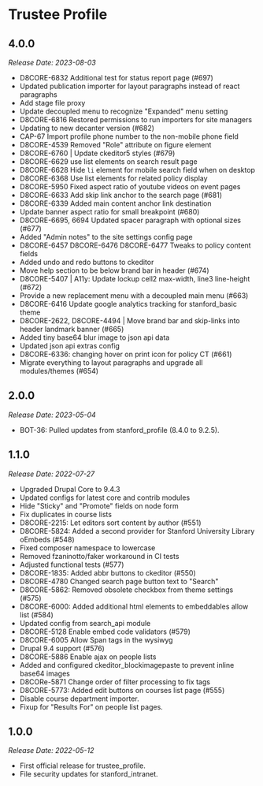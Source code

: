# Trustee Profile

4.0.0
--------------------------------------------------------------------------------
_Release Date: 2023-08-03_

- D8CORE-6832 Additional test for status report page (#697)
- Updated publication importer for layout paragraphs instead of react paragraphs
- Add stage file proxy
- Update decoupled menu to recognize "Expanded" menu setting
- D8CORE-6816 Restored permissions to run importers for site managers
- Updating to new decanter version (#682)
- CAP-67 Import profile phone number to the non-mobile phone field
- D8CORE-4539 Removed "Role" attribute on figure element
- D8CORE-6760 | Update ckeditor5 styles (#679)
- D8CORE-6629 use list elements on search result page
- D8CORE-6628 Hide `li` element for mobile search field when on desktop
- D8CORE-6368 Use list elements for related policy display
- D8CORE-5950 Fixed aspect ratio of youtube videos on event pages
- D8CORE-6633 Add skip link anchor to the search page (#681)
- D8CORE-6339 Added main content anchor link destination
- Update banner aspect ratio for small breakpoint (#680)
- D8CORE-6695, 6694 Updated spacer paragraph with optional sizes (#677)
- Added "Admin notes" to the site settings config page
- D8CORE-6457 D8CORE-6476 D8CORE-6477 Tweaks to policy content fields
- Added undo and redo buttons to ckeditor
- Move help section to be below brand bar in header (#674)
- D8CORE-5407 | A11y: Update lockup cell2 max-width, line3 line-height (#672)
- Provide a new replacement menu with a decoupled main menu (#663)
- D8CORE-6416 Update google analytics tracking for stanford_basic theme
- D8CORE-2622, D8CORE-4494 | Move brand bar and skip-links into header landmark banner (#665)
- Added tiny base64 blur image to json api data
- Updated json api extras config
- D8CORE-6336: changing hover on print icon for policy CT (#661)
- Migrate everything to layout paragraphs and upgrade all modules/themes (#654)

2.0.0
--------------------------------------------------------------------------------
_Release Date: 2023-05-04_
- BOT-36: Pulled updates from stanford_profile (8.4.0 to 9.2.5).

1.1.0
--------------------------------------------------------------------------------
_Release Date: 2022-07-27_

- Upgraded Drupal Core to 9.4.3
- Updated configs for latest core and contrib modules
- Hide "Sticky" and "Promote" fields on node form
- Fix duplicates in course lists
- D8CORE-2215: Let editors sort content by author (#551)
- D8CORE-5824: Added a second provider for Stanford University Library oEmbeds (#548)
- Fixed composer namespace to lowercase
- Removed fzaninotto/faker workaround in CI tests
- Adjusted functional tests (#577)
- D8CORE-1835: Added abbr buttons to ckeditor (#550)
- D8CORE-4780 Changed search page button text to "Search"
- D8CORE-5862: Removed obsolete checkbox from theme settings (#575)
- D8CORE-6000: Added additional html elements to embeddables allow list (#584)
- Updated config from search_api module
- D8CORE-5128 Enable embed code validators (#579)
- D8CORE-6005 Allow Span tags in the wysiwyg
- Drupal 9.4 support (#576)
- D8CORE-5886 Enable ajax on people lists
- Added and configured ckeditor_blockimagepaste to prevent inline base64 images
- D8CORe-5871 Change order of filter processing to fix <picture><source> tags
- D8CORE-5773: Added edit buttons on courses list page (#555)
- Disable course department importer.
- Fixup for "Results For" on people list pages.

1.0.0
--------------------------------------------------------------------------------
_Release Date: 2022-05-12_

- First official release for trustee_profile.
- File security updates for stanford_intranet.
